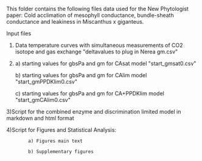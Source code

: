 This folder contains the following files data used for the New Phytologist paper:
Cold acclimation of mesophyll conductance, bundle-sheath conductance and leakiness in Miscanthus x giganteus.

Input files
  1) Data temperature curves with simultaneous measurements of CO2 isotope and gas exchange "deltavalues to plug in Nerea gm.csv"
  
  2) a) starting values for gbsPa and gm for CAsat model "start_gmsat0.csv"
  
     b) starting values for gbsPa and gm for CAlim model "start_gmPPDKlim0.csv"
     
     c) starting values for gbsPa and gm for CA+PPDKlim model "start_gmCAlim0.csv"
     
  3)Script for the combined enzyme and discrimination limited model in markdown and html format
  
  4)Script for Figures and Statistical Analysis: 
  
            a) Figures main text
            
            b) Supplementary figures
            

